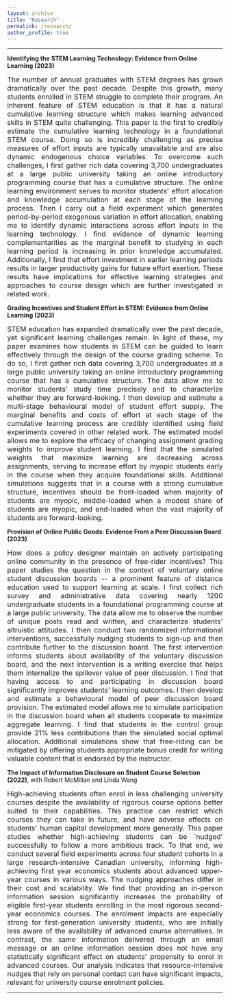 ```yaml
---
layout: archive
title: "Research"
permalink: /research/
author_profile: true
---
```


 
---
**Identifying the STEM Learning Technology: Evidence from Online Learning (2023)**

<div style="text-align: justify"> <font size="-0.5"> The number of annual graduates with STEM degrees has grown dramatically over the past decade. Despite this growth, many students enrolled in STEM struggle to complete their program. An inherent feature of STEM education is that it has a natural cumulative learning structure which makes learning advanced skills in STEM quite challenging. This paper is the first to credibly estimate the cumulative learning technology in a foundational STEM course. Doing so is incredibly challenging as precise measures of effort inputs are typically unavailable and are also dynamic endogenous choice variables. To overcome such challenges, I first gather rich data covering 3,700 undergraduates at a large public university taking an online introductory programming course that has a cumulative structure. The online learning environment serves to monitor students' effort allocation and knowledge accumulation at each stage of the learning process. Then I carry out a field experiment which generates period-by-period exogenous variation in effort allocation, enabling me to identify dynamic interactions across effort inputs in the learning technology. I find evidence of dynamic learning complementarities as the marginal benefit to studying in each learning period is increasing in prior knowledge accumulated. Additionally, I find that effort investment in earlier learning periods results in larger productivity gains for future effort exertion. These results have implications for effective learning strategies and approaches to course design which are further investigated in related work. </font> </div>


**Grading Incentives and Student Effort in STEM: Evidence from Online Learning (2023)**

<div style="text-align: justify"> <font size="-0.5"> STEM education has expanded dramatically over the past decade, yet significant learning challenges remain. In light of these, my paper examines how students in STEM can be guided to learn effectively through the design of the course grading scheme. To do so, I first gather rich data covering 3,700 undergraduates at a large public university taking an online introductory programming course that has a cumulative structure. The data allow me to monitor students' study time precisely and to characterize whether they are forward-looking. I then develop and estimate a multi-stage behavioural model of student effort supply. The marginal benefits and costs of effort at each stage of the cumulative learning process are credibly identified using field experiments covered in other related work. The estimated model allows me to explore the efficacy of changing assignment grading weights to improve student learning. I find that the simulated weights that maximize learning are decreasing across assignments, serving to increase effort by myopic students early in the course when they acquire foundational skills. Additional simulations suggests that in a course with a strong cumulative structure, incentives should be front-loaded when majority of students are myopic, middle-loaded when a modest share of students are myopic, and end-loaded when the vast majority of students are forward-looking. </font> </div>


**Provision of Online Public Goods: Evidence From a Peer Discussion Board (2023)**

<div style="text-align: justify"> <font size="-0.5"> How does a policy designer maintain an actively participating online community in the presence of free-rider incentives? This paper studies the question in the context of voluntary online student discussion boards -- a prominent feature of distance education used to support learning at scale. I first collect rich survey and administrative data covering nearly 1200 undergraduate students in a foundational programming course at a large public university. The data allow me to observe the number of unique posts read and written, and characterize students' altruistic attitudes. I then conduct two randomized informational interventions, successfully nudging students to sign-up and then contribute further to the discussion board. The first intervention informs students about availability of the voluntary discussion board, and the next intervention is a writing exercise that helps them internalize the spillover value of peer discussion. I find that having access to and participating in discussion board significantly improves students' learning outcomes. I then develop and estimate a behavioural model of peer discussion board provision. The estimated model allows me to simulate participation in the discussion board when all students cooperate to maximize aggregate learning. I find that students in the control group provide 21% less contributions than the simulated social optimal allocation. Additional simulations show that free-riding can be mitigated by offering students appropriate bonus credit for writing valuable content that is endorsed by the instructor. </font> </div>



**The Impact of Information Disclosure on Student Course Selection (2022)**, with Robert McMillan and Linda Wang

<div style="text-align: justify"> <font size="-0.5"> High-achieving students often enrol in less challenging university courses despite the availability of rigorous course options better suited to their capabilities.  This practice can restrict which courses they can take in future, and have adverse effects on students' human capital development more generally. This paper studies whether high-achieving students can be `nudged' successfully to follow a more ambitious track.  To that end, we conduct several field experiments across four student cohorts in a large research-intensive Canadian university, informing high-achieving first year economics students about advanced upper-year courses in various ways.  The nudging approaches differ in their cost and scalability. We find that providing an in-person information session significantly increases the probability of eligible first-year students enrolling in the most rigorous second-year economics courses. The enrolment impacts are especially strong for first-generation university students, who are initially less aware of the availability of advanced course alternatives. In contrast, the same information delivered through an email message or an online information session does not have any statistically significant effect on students' propensity to enrol in advanced courses. Our analysis indicates that resource-intensive nudges that rely on personal contact can have significant impacts, relevant for university course enrolment policies. </font> </div>


---




